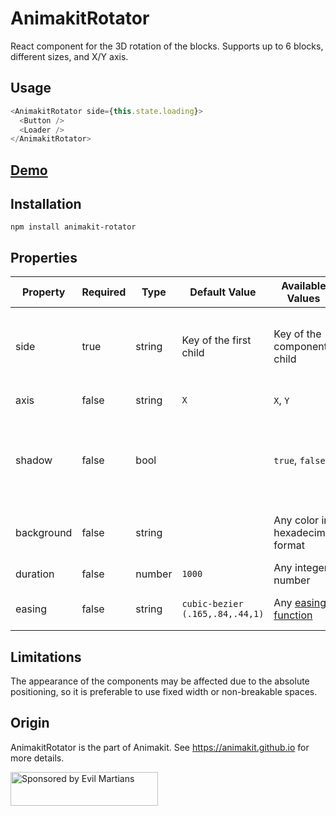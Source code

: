 # AnimakitRotator

React component for the 3D rotation of the blocks.
Supports up to 6 blocks, different sizes, and X/Y axis.

## Usage

```javascript
<AnimakitRotator side={this.state.loading}>
  <Button />
  <Loader />
</AnimakitRotator>
```

## [Demo](https://animakit.github.io/#/rotator)

## Installation

```
npm install animakit-rotator
```

## Properties

| Property | Required | Type | Default Value  | Available Values  | Description |
| ----- | ----- | ----- | ----- | ----- | ----- |
| side | true | string | Key of the first child | Key of the component child | Current visible side, that contains a child with the corresponding key  |
| axis | false | string | `X` | `X`, `Y` | Axis of rotation |
| shadow | false | bool |  | `true`, `false` | Shadow on the rotator side. If you use 4 or less sides, it will be visible only while rotation |
| background | false | string |  | Any color in hexadecimal format | Color of the rotator side, transparent by default |
| duration | false | number | `1000` | Any integer number | Duration of rotation |
| easing | false | string | `cubic-bezier (.165,.84,.44,1)` | Any [easing function](http://easings.net/) | Easing function of rotation |

## Limitations

The appearance of the components may be affected due to the absolute positioning, so it is preferable to use fixed width or non-breakable spaces.

## Origin

AnimakitRotator is the part of Animakit.
See https://animakit.github.io for more details.

<a href="https://evilmartians.com/?utm_source=animakit">
  <img src="https://evilmartians.com/badges/sponsored-by-evil-martians.svg"
       alt="Sponsored by Evil Martians" width="236" height="54">
</a>
